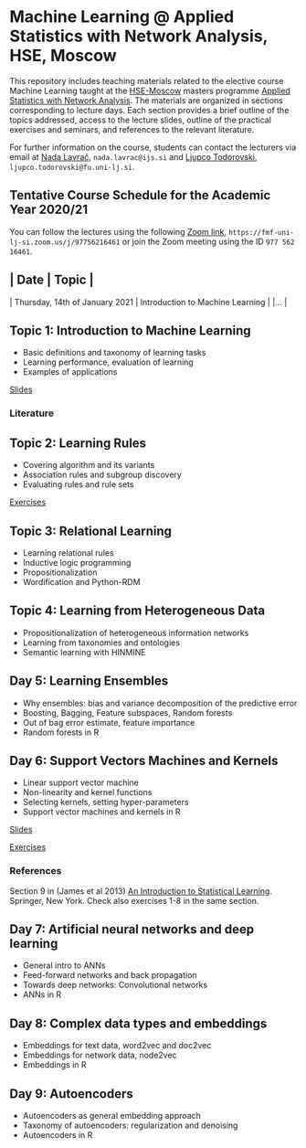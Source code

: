# Machine Learning @ Applied Statistics with Network Analysis, HSE, Moscow

This repository includes teaching materials related to the elective course Machine Learning taught at the [HSE-Moscow](https://www.hse.ru/en/) masters programme [Applied Statistics with Network Analysis](https://www.hse.ru/en/ma/sna/). The materials are organized in sections corresponding to lecture days. Each section provides a brief outline of the topics addressed, access to the lecture slides, outline of the practical exercises and seminars, and references to the relevant literature.

For further information on the course, students can contact the lecturers via email at [Nada Lavrač](mailto:nada.lavrac@ijs.si), `nada.lavrac@ijs.si` and [Ljupco Todorovski](mailto:ljupco.todorovski@fu.uni-lj.si), `ljupco.todorovski@fu.uni-lj.si`.


## Tentative Course Schedule for the Academic Year 2020/21

You can follow the lectures using the following [Zoom link](https://fmf-uni-lj-si.zoom.us/j/97756216461), `https://fmf-uni-lj-si.zoom.us/j/97756216461` or join the Zoom meeting using the ID `977 562 16461`.

| Date | Topic |
----------------
| Thursday, 14th of January 2021 | Introduction to Machine Learning |
|... | 

## Topic 1: Introduction to Machine Learning
* Basic definitions and taxonomy of learning tasks
* Learning performance, evaluation of learning
* Examples of applications

[Slides](http://kt.ijs.si/~ljupco/lectures/hse-moscow-ml/01-intro.pdf)

### Literature


## Topic 2: Learning Rules
* Covering algorithm and its variants
* Association rules and subgroup discovery
* Evaluating rules and rule sets

[Exercises](./02/)

## Topic 3: Relational Learning
* Learning relational rules
* Inductive logic programming
* Propositionalization
* Wordification and Python-RDM


## Topic 4: Learning from Heterogeneous Data
* Propositionalization of heterogeneous information networks
* Learning from taxonomies and ontologies
* Semantic learning with HINMINE


## Day 5: Learning Ensembles
* Why ensembles: bias and variance decomposition of the predictive error
* Boosting, Bagging, Feature subspaces, Random forests
* Out of bag error estimate, feature importance
* Random forests in R


## Day 6: Support Vectors Machines and Kernels
* Linear support vector machine
* Non-linearity and kernel functions
* Selecting kernels, setting hyper-parameters
* Support vector machines and kernels in R

[Slides](http://kt.ijs.si/~ljupco/lectures/hse-moscow-ml/06-svm.pdf)

[Exercises](./06/)

### References

Section 9 in (James et al 2013) [An Introduction to Statistical Learning](http://faculty.marshall.usc.edu/gareth-james/ISL/). Springer, New York. Check also exercises 1-8 in the same section.


## Day 7: Artificial neural networks and deep learning
* General intro to ANNs
* Feed-forward networks and back propagation
* Towards deep networks: Convolutional networks
* ANNs in R


## Day 8: Complex data types and embeddings
* Embeddings for text data, word2vec and doc2vec
* Embeddings for network data, node2vec
* Embeddings in R


## Day 9: Autoencoders
* Autoencoders as general embedding approach
* Taxonomy of autoencoders: regularization and denoising
* Autoencoders in R
